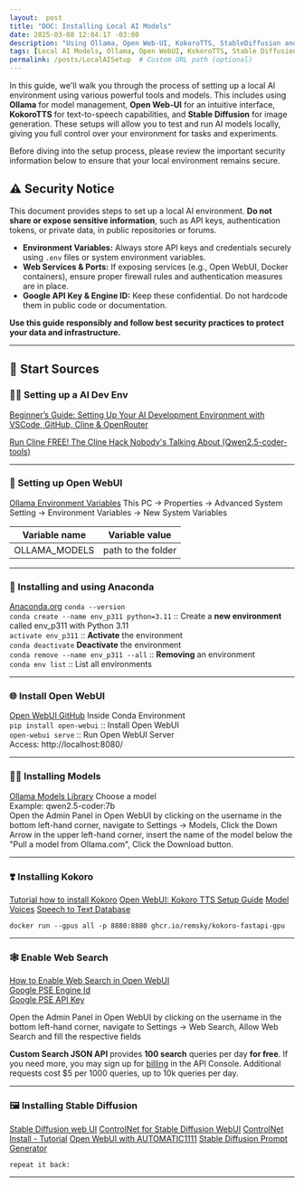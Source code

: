 ```yaml
---
layout:  post
title: "DOC: Installing Local AI Models"
date: 2025-03-08 12:04:17 -03:00
description: "Using Ollama, Open Web-UI, KokoroTTS, StableDiffusion and more models from Ollama to build a local AI environment for tests and tasks."
tags: [Local AI Models, Ollama, Open WebUI, KokoroTTS, Stable Diffusion, Text-to-Speech, Image Generation, Python, Web Search, Docker, Development Guide]
permalink: /posts/LocalAISetup  # Custom URL path (optional)
---
```

In this guide, we'll walk you through the process of setting up a local AI environment using various powerful tools and models. This includes using **Ollama** for model management, **Open Web-UI** for an intuitive interface, **KokoroTTS** for text-to-speech capabilities, and **Stable Diffusion** for image generation. These setups will allow you to test and run AI models locally, giving you full control over your environment for tasks and experiments.

Before diving into the setup process, please review the important security information below to ensure that your local environment remains secure.

## ⚠️ **Security Notice**  
This document provides steps to set up a local AI environment. **Do not share or expose sensitive information**, such as API keys, authentication tokens, or private data, in public repositories or forums.  

- **Environment Variables:** Always store API keys and credentials securely using `.env` files or system environment variables.  
- **Web Services & Ports:** If exposing services (e.g., Open WebUI, Docker containers), ensure proper firewall rules and authentication measures are in place.  
- **Google API Key & Engine ID:** Keep these confidential. Do not hardcode them in public code or documentation.  

**Use this guide responsibly and follow best security practices to protect your data and infrastructure.**


***

## 📂 Start Sources

### 🧑‍💻 Setting up a AI Dev Env
[Beginner’s Guide: Setting Up Your AI Development Environment with VSCode, GitHub, Cline & OpenRouter](https://youtu.be/6zo80iyLkjQ?list=PLI--os-5eUftg2UHFw7NO6R5PfEW9oHxM)

[Run Cline FREE! The Cline Hack Nobody's Talking About (Qwen2.5-coder-tools)](https://youtu.be/RXi0Cz0ibKY?list=PLI--os-5eUftg2UHFw7NO6R5PfEW9oHxM)
***

### 🤖 Setting up Open WebUI
[Ollama Environment Variables](https://www.restack.io/p/ollama-answer-environment-variables-cat-ai)
This PC -> Properties -> Advanced System Setting -> Environment Variables ->  New System Variables

| Variable name  |  Variable value    |
| -------------- | ------------------ |
|OLLAMA_MODELS   | path to the folder |

***
### 🐍 Installing and using Anaconda
[Anaconda.org](https://anaconda.org/)
`conda --version`  
`conda create --name env_p311 python=3.11` :: Create a **new environment** called env_p311 with Python 3.11  
`activate env_p311` :: **Activate** the environment  
`conda deactivate`  **Deactivate** the environment  
`conda remove --name env_p311 --all` :: **Removing** an environment  
`conda env list` :: List all environments  

***
### 🌐 Install Open WebUI
[Open WebUI GitHub](https://github.com/open-webui/open-webui)
Inside Conda Environment  
`pip install open-webui` :: Install Open WebUI  
`open-webui serve` :: Run Open WebUI Server  
Access: http://localhost:8080/  

***
### 👩‍🦲 Installing Models
[Ollama Models Library](https://ollama.com/library)
Choose a model  
Example: qwen2.5-coder:7b  
Open the Admin Panel in Open WebUI by clicking on the username in the bottom left-hand corner, navigate to Settings -> Models, Click the Down Arrow in the upper left-hand corner, insert the name of the model below the "Pull a model from Ollama.com", Click the Download button.

___
### ❣️ Installing Kokoro
[Tutorial how to install Kokoro](https://docs.openwebui.com/tutorials/text-to-speech/Kokoro-FastAPI-integration)
[Open WebUI: Kokoro TTS Setup Guide](https://youtu.be/UzpGgC2SmzI)
[Model Voices](https://huggingface.co/hexgrad/Kokoro-82M/blob/main/VOICES.md#british-english)
[Speech to Text Database](https://github.com/ggerganov/whisper.cpp)

`docker run --gpus all -p 8880:8880 ghcr.io/remsky/kokoro-fastapi-gpu`

___
### 🕸️ Enable Web Search 
[How to Enable Web Search in Open WebUI](https://youtu.be/fwscnJu_Md0)  
[Google PSE Engine Id](https://programmablesearchengine.google.com/controlpanel/all)  
[Google PSE API Key](https://developers.google.com/custom-search/v1/introduction)

Open the Admin Panel in Open WebUI by clicking on the username in the bottom left-hand corner, navigate to Settings -> Web Search, Allow Web Search and fill the respective fields

**Custom Search JSON API** provides **100 search** queries per day **for free**. If you need more, you may sign up for [billing](https://cloud.google.com/billing/docs/how-to/manage-billing-account) in the API Console. Additional requests cost $5 per 1000 queries, up to 10k queries per day.

***
### 🖼️ Installing Stable Diffusion
[Stable Diffusion web UI](https://github.com/AUTOMATIC1111/stable-diffusion-webui)
[ControlNet for Stable Diffusion WebUI](https://github.com/Mikubill/sd-webui-controlnet)
[ControlNet Install - Tutorial](https://stable-diffusion-art.com/controlnet/)
[Open WebUI with AUTOMATIC1111](https://docs.openwebui.com/tutorials/images/)
[Stable Diffusion Prompt Generator](https://ollama.com/brxce/stable-diffusion-prompt-generator)

`repeat it back:`

***
